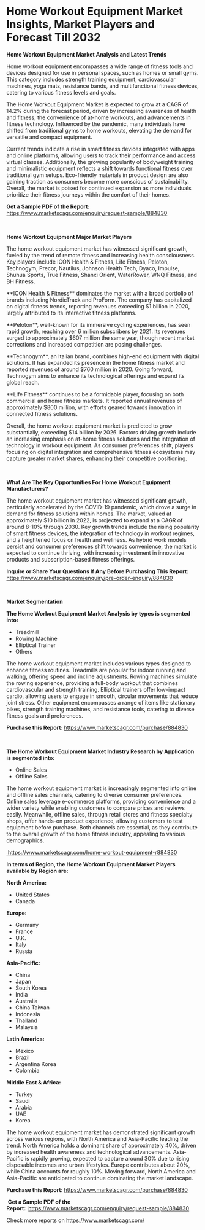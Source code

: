 <p><h1>Home Workout Equipment Market Insights, Market Players and Forecast Till 2032</h1></p><p><strong>Home Workout Equipment Market Analysis and Latest Trends</strong></p>
<p><p>Home workout equipment encompasses a wide range of fitness tools and devices designed for use in personal spaces, such as homes or small gyms. This category includes strength training equipment, cardiovascular machines, yoga mats, resistance bands, and multifunctional fitness devices, catering to various fitness levels and goals. </p><p>The Home Workout Equipment Market is expected to grow at a CAGR of 14.2% during the forecast period, driven by increasing awareness of health and fitness, the convenience of at-home workouts, and advancements in fitness technology. Influenced by the pandemic, many individuals have shifted from traditional gyms to home workouts, elevating the demand for versatile and compact equipment. </p><p>Current trends indicate a rise in smart fitness devices integrated with apps and online platforms, allowing users to track their performance and access virtual classes. Additionally, the growing popularity of bodyweight training and minimalistic equipment reflects a shift towards functional fitness over traditional gym setups. Eco-friendly materials in product design are also gaining traction as consumers become more conscious of sustainability. Overall, the market is poised for continued expansion as more individuals prioritize their fitness journeys within the comfort of their homes.</p></p>
<p><strong>Get a Sample PDF of the Report:&nbsp;</strong> <a href="https://www.marketscagr.com/enquiry/request-sample/884830?utm_campaign=2097&utm_medium=2&utm_source=Github&utm_content=ia&utm_term=04042025&utm_id=home-workout-equipment">https://www.marketscagr.com/enquiry/request-sample/884830</a></p>
<p>&nbsp;</p>
<p><strong>Home Workout Equipment Major Market Players</strong></p>
<p><p>The home workout equipment market has witnessed significant growth, fueled by the trend of remote fitness and increasing health consciousness. Key players include ICON Health & Fitness, Life Fitness, Peloton, Technogym, Precor, Nautilus, Johnson Health Tech, Dyaco, Impulse, Shuhua Sports, True Fitness, Shanxi Orient, WaterRower, WNQ Fitness, and BH Fitness.</p><p>**ICON Health & Fitness** dominates the market with a broad portfolio of brands including NordicTrack and ProForm. The company has capitalized on digital fitness trends, reporting revenues exceeding $1 billion in 2020, largely attributed to its interactive fitness platforms. </p><p>**Peloton**, well-known for its immersive cycling experiences, has seen rapid growth, reaching over 6 million subscribers by 2021. Its revenues surged to approximately $607 million the same year, though recent market corrections and increased competition are posing challenges.</p><p>**Technogym**, an Italian brand, combines high-end equipment with digital solutions. It has expanded its presence in the home fitness market and reported revenues of around $760 million in 2020. Going forward, Technogym aims to enhance its technological offerings and expand its global reach.</p><p>**Life Fitness** continues to be a formidable player, focusing on both commercial and home fitness markets. It reported annual revenues of approximately $800 million, with efforts geared towards innovation in connected fitness solutions.</p><p>Overall, the home workout equipment market is predicted to grow substantially, exceeding $14 billion by 2026. Factors driving growth include an increasing emphasis on at-home fitness solutions and the integration of technology in workout equipment. As consumer preferences shift, players focusing on digital integration and comprehensive fitness ecosystems may capture greater market shares, enhancing their competitive positioning.</p></p>
<p>&nbsp;</p>
<p><strong>What Are The Key Opportunities For Home Workout Equipment Manufacturers?</strong></p>
<p><p>The home workout equipment market has witnessed significant growth, particularly accelerated by the COVID-19 pandemic, which drove a surge in demand for fitness solutions within homes. The market, valued at approximately $10 billion in 2022, is projected to expand at a CAGR of around 8-10% through 2030. Key growth trends include the rising popularity of smart fitness devices, the integration of technology in workout regimes, and a heightened focus on health and wellness. As hybrid work models persist and consumer preferences shift towards convenience, the market is expected to continue thriving, with increasing investment in innovative products and subscription-based fitness offerings.</p></p>
<p><strong>Inquire or Share Your Questions If Any Before Purchasing This Report:</strong> <a href="https://www.marketscagr.com/enquiry/pre-order-enquiry/884830?utm_campaign=2097&utm_medium=2&utm_source=Github&utm_content=ia&utm_term=04042025&utm_id=home-workout-equipment">https://www.marketscagr.com/enquiry/pre-order-enquiry/884830</a></p>
<p>&nbsp;</p>
<p><strong>Market Segmentation</strong></p>
<p><strong>The Home Workout Equipment Market Analysis by types is segmented into:</strong></p>
<p><ul><li>Treadmill</li><li>Rowing Machine</li><li>Elliptical Trainer</li><li>Others</li></ul></p>
<p><p>The home workout equipment market includes various types designed to enhance fitness routines. Treadmills are popular for indoor running and walking, offering speed and incline adjustments. Rowing machines simulate the rowing experience, providing a full-body workout that combines cardiovascular and strength training. Elliptical trainers offer low-impact cardio, allowing users to engage in smooth, circular movements that reduce joint stress. Other equipment encompasses a range of items like stationary bikes, strength training machines, and resistance tools, catering to diverse fitness goals and preferences.</p></p>
<p><strong>Purchase this Report:&nbsp;</strong><a href="https://www.marketscagr.com/purchase/884830?utm_campaign=2097&utm_medium=2&utm_source=Github&utm_content=ia&utm_term=04042025&utm_id=home-workout-equipment">https://www.marketscagr.com/purchase/884830</a></p>
<p>&nbsp;</p>
<p><strong>The Home Workout Equipment Market Industry Research by Application is segmented into:</strong></p>
<p><ul><li>Online Sales</li><li>Offline Sales</li></ul></p>
<p><p>The home workout equipment market is increasingly segmented into online and offline sales channels, catering to diverse consumer preferences. Online sales leverage e-commerce platforms, providing convenience and a wider variety while enabling customers to compare prices and reviews easily. Meanwhile, offline sales, through retail stores and fitness specialty shops, offer hands-on product experience, allowing customers to test equipment before purchase. Both channels are essential, as they contribute to the overall growth of the home fitness industry, appealing to various demographics.</p></p>
<p><a href="https://www.marketscagr.com/home-workout-equipment-r884830?utm_campaign=2097&utm_medium=2&utm_source=Github&utm_content=ia&utm_term=04042025&utm_id=home-workout-equipment">&nbsp;https://www.marketscagr.com/home-workout-equipment-r884830</a></p>
<p><strong>In terms of Region, the Home Workout Equipment Market Players available by Region are:</strong></p>
<p>
    <p> <strong> North America: </strong>
        <ul>
            <li>United States</li>
            <li>Canada</li>
        </ul>
        </p> 
    <p> <strong> Europe: </strong>
        <ul>
            <li>Germany</li>
            <li>France</li>
            <li>U.K.</li>
            <li>Italy</li>
            <li>Russia</li>
        </ul>
        </p> 
    <p> <strong> Asia-Pacific: </strong>
        <ul>
            <li>China</li>
            <li>Japan</li>
            <li>South Korea</li>
            <li>India</li>
            <li>Australia</li>
            <li>China Taiwan</li>
            <li>Indonesia</li>
            <li>Thailand</li>
            <li>Malaysia</li>
        </ul>
        </p> 
    <p> <strong> Latin America: </strong>
        <ul>
            <li>Mexico</li>
            <li>Brazil</li>
            <li>Argentina Korea</li>
            <li>Colombia</li>
        </ul>
        </p> 
    <p> <strong> Middle East & Africa: </strong>
        <ul>
            <li>Turkey</li>
            <li>Saudi</li>
            <li>Arabia</li>
            <li>UAE</li>
            <li>Korea</li>
        </ul>
    </p>
    </p>
<p><p>The home workout equipment market has demonstrated significant growth across various regions, with North America and Asia-Pacific leading the trend. North America holds a dominant share of approximately 40%, driven by increased health awareness and technological advancements. Asia-Pacific is rapidly growing, expected to capture around 30% due to rising disposable incomes and urban lifestyles. Europe contributes about 20%, while China accounts for roughly 10%. Moving forward, North America and Asia-Pacific are anticipated to continue dominating the market landscape.</p></p>
<p><strong>Purchase this Report: </strong><a href="https://www.marketscagr.com/purchase/884830?utm_campaign=2097&utm_medium=2&utm_source=Github&utm_content=ia&utm_term=04042025&utm_id=home-workout-equipment">https://www.marketscagr.com/purchase/884830</a></p>
<p>&nbsp;<strong>Get a Sample PDF of the Report:&nbsp;&nbsp;</strong><a href="https://www.marketscagr.com/enquiry/request-sample/884830?utm_campaign=2097&utm_medium=2&utm_source=Github&utm_content=ia&utm_term=04042025&utm_id=home-workout-equipment">https://www.marketscagr.com/enquiry/request-sample/884830</a></p>
<p><strong></strong></p>
<p>Check more reports on <a href="https://www.marketscagr.com/?utm_campaign=2097&utm_medium=2&utm_source=Github&utm_content=ia&utm_term=04042025&utm_id=home-workout-equipment">https://www.marketscagr.com/</a></p>